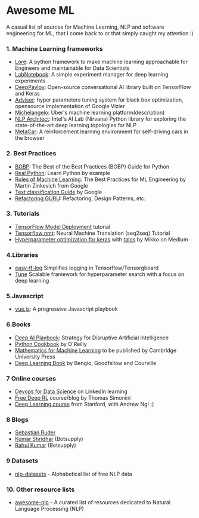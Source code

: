 # Awesome ML

A casual list of sources for Machine Learning, NLP and software engineering for ML, that I come back to or that simply caught my attention :)

### 1. Machine Learning frameworks
* [Lore](https://github.com/instacart/lore): A python framework to make machine learning approachable for Engineers and maintainable for Data Scientists
* [LabNotebook](https://github.com/henripal/labnotebook): A simple experiment manager for deep learning experiments
* [DeepPavlov](https://github.com/deepmipt/DeepPavlov): Open-source conversational AI library built on TensorFlow and Keras
* [Advisor](https://github.com/tobegit3hub/advisor): hyper parameters tuning system for black box optimization, opensource implementation of Google Vizier
* [Michelangelo](https://eng.uber.com/michelangelo/): Uber's machine learning platform(description)
* [NLP Architect](https://github.com/NervanaSystems/nlp-architect): Intel's AI Lab (Nirvana) Python library for exploring the state-of-the-art deep learning topologies for NLP
* [MetaCar](https://www.metacar-project.com/): A reinforcement learning environment for self-driving cars in the browser

### 2. Best Practices
* [BOBP](https://gist.github.com/sloria/7001839): The Best of the Best Practices (BOBP) Guide for Python
* [Real Python](https://realpython.com/): Learn Python by example
* [Rules of Machine Learning](https://developers.google.com/machine-learning/rules-of-ml/): The Best Practices for ML Engineering by Martin Zinkevich from Google
* [Text classification Guide](https://developers.google.com/machine-learning/guides/text-classification/) by Google
* [Refactoring GURU](https://refactoring.guru/): Refactoring, Design Patterns, etc.

### 3. Tutorials

* [TensorFlow Model Deployment](https://github.com/bshao001/TF-Model-Deploy-Tutorial) tutorial
* [Tensorflow nmt](https://github.com/tensorflow/nmt): Neural Machine Translation (seq2seq) Tutorial
* [Hyperparameter optimization for keras](https://towardsdatascience.com/hyperparameter-optimization-with-keras-b82e6364ca53) 
with [talos](https://github.com/autonomio/talos) by Mikko on Medium

### 4.Libraries
 * [easy-tf-log](https://github.com/mrahtz/easy-tf-log) Simplifies logging in Tensorflow/Tensorgboard
 * [Tune](https://ray.readthedocs.io/en/latest/tune.html) Scalable framework for hyperparameter search with a focus on deep learning


### 5.Javascript

* [vue.js](https://vuejs.org/): A progressive Javascript playbook

### 6.Books

* [Deep AI Playbook](https://gumroad.com/l/WRbUs): Strategy for Disruptive Artificial Intelligence
* [Python Cookbook](https://www.safaribooksonline.com/library/view/python-cookbook/0596001673/) by O'Reilly
* [Mathematics for Machine Learning](https://mml-book.github.io/?utm_campaign=Revue%20newsletter&utm_medium=Newsletter&utm_source=NLP%20News) to be published by Cambridge University Press
* [Deep Learning Book](http://www.deeplearningbook.org) by Bengio, Goodfellow and Courville

### 7 Online courses
* [Devops for Data Science](https://www.linkedin.com/learning/devops-for-data-scientists/welcome) on LinkedIn learning
* [Free Deep RL](https://simoninithomas.github.io/Deep_reinforcement_learning_Course/) course/blog by Thomas Simonini
* [Deep Learning course](http://cs230.stanford.edu/) from Stanford, with Andrew Ng! ;)

### 8 Blogs

* [Sebastian Ruder](http://ruder.io/#open)
* [Kumar Shridhar](https://medium.com/@shridhar743) (Botsupply)
* [Rahul Kumar](https://medium.com/@hellorahulk) (Botsupply)

### 9 Datasets

* [nlp-datasets](https://github.com/niderhoff/nlp-datasets) - Alphabetical list of free NLP data

### 10. Other resource lists

* [awesome-nlp](https://github.com/keon/awesome-nlp) - A curated list of resources dedicated to Natural Language Processing (NLP) 
